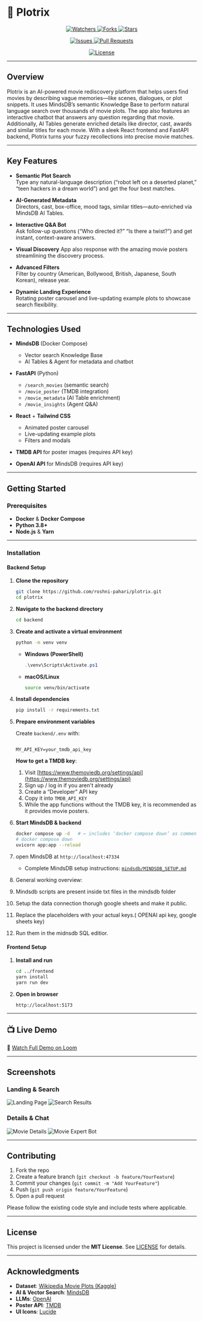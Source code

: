 
# 🎥 Plotrix

<p align="center">
  <a href="https://github.com/roshni-pahari/plotrix/watchers" target="_blank">
    <img src="https://img.shields.io/github/watchers/roshni-pahari/plotrix?style=for-the-badge&logo=appveyor" alt="Watchers"/>
  </a>
  <a href="https://github.com/roshni-pahari/plotrix/fork" target="_blank">
    <img src="https://img.shields.io/github/forks/roshni-pahari/plotrix?style=for-the-badge&logo=appveyor" alt="Forks"/>
  </a>
  <a href="https://github.com/roshni-pahari/plotrix/stargazers" target="_blank">
    <img src="https://img.shields.io/github/stars/roshni-pahari/plotrix?style=for-the-badge&logo=appveyor" alt="Stars"/>
  </a>
</p>
<p align="center">
  <a href="https://github.com/roshni-pahari/plotrix/issues" target="_blank">
    <img src="https://img.shields.io/github/issues/roshni-pahari/plotrix?style=for-the-badge&logo=appveyor" alt="Issues"/>
  </a>
  <a href="https://github.com/roshni-pahari/plotrix/pulls" target="_blank">
    <img src="https://img.shields.io/github/issues-pr/roshni-pahari/plotrix?style=for-the-badge&logo=appveyor" alt="Pull Requests"/>
  </a>
</p>
<p align="center">
  <a href="https://github.com/roshni-pahari/plotrix/blob/main/LICENSE" target="_blank">
    <img src="https://img.shields.io/github/license/roshni-pahari/plotrix?style=for-the-badge&logo=appveyor" alt="License"/>
  </a>
</p>

---



## Overview

Plotrix is an AI-powered movie rediscovery platform that helps users find movies by describing vague memories—like scenes, dialogues, or plot snippets. It uses MindsDB’s semantic Knowledge Base to perform natural language search over thousands of movie plots. The app also features an interactive chatbot that answers any question regarding that movie. Additionally, AI Tables generate enriched details  like director, cast, awards and similar titles for each movie. With a sleek React frontend and FastAPI backend, Plotrix turns your fuzzy recollections into precise movie matches.

---

## Key Features

- **Semantic Plot Search**  
  Type any natural-language description (“robot left on a deserted planet,” “teen hackers in a dream world”) and get the four best matches.

- **AI-Generated Metadata**  
  Directors, cast, box-office, mood tags, similar titles—auto-enriched via MindsDB AI Tables.

- **Interactive Q&A Bot**  
  Ask follow-up questions (“Who directed it?” “Is there a twist?”) and get instant, context-aware answers.

- **Visual Discovery** 
  App also response with the amazing movie posters streamlining the discovery process.

- **Advanced Filters**  
  Filter by country (American, Bollywood, British, Japanese, South Korean), release year.

- **Dynamic Landing Experience**  
  Rotating poster carousel and live-updating example plots to showcase search flexibility.


---

## Technologies Used

- **MindsDB** (Docker Compose)  
  - Vector search Knowledge Base  
  - AI Tables & Agent for metadata and chatbot  

- **FastAPI** (Python)  
  - `/search_movies` (semantic search)  
  - `/movie_poster` (TMDB integration)  
  - `/movie_metadata` (AI Table enrichment)  
  - `/movie_insights` (Agent Q&A)  

- **React** + **Tailwind CSS**  
  - Animated poster carousel  
  - Live-updating example plots  
  - Filters and modals  

- **TMDB API** for poster images (requires API key)
- **OpenAI API** for MindsDB (requires API key)  

---

## Getting Started

### Prerequisites

- **Docker** & **Docker Compose**  
- **Python 3.8+**  
- **Node.js** & **Yarn**  

---

### Installation

#### Backend Setup

1. **Clone the repository**  
   ```bash
   git clone https://github.com/roshni-pahari/plotrix.git
   cd plotrix
   ````
2. **Navigate to the backend directory**

   ```bash
   cd backend
   ```

2. **Create and activate a virtual environment**

   ```bash
   python -m venv venv
   ```

   * **Windows (PowerShell)**

     ```powershell
     .\venv\Scripts\Activate.ps1
     ```
   * **macOS/Linux**

     ```bash
     source venv/bin/activate
     ```

3. **Install dependencies**

   ```bash
   pip install -r requirements.txt
   ```

4. **Prepare environment variables**

   Create `backend/.env` with:

   ```env
  
   MY_API_KEY=your_tmdb_api_key 
   ```

   **How to get a TMDB key**:

   1. Visit [https://www.themoviedb.org/settings/api](https://www.themoviedb.org/settings/api)
   2. Sign up / log in if you aren't already
   3. Create a “Developer” API key
   4. Copy it into `TMDB_API_KEY`
   5. While the app functions without the TMDB key, it is recommended as it provides movie posters.

5. **Start MindsDB & backend**

   ```bash
   docker compose up -d   # ← includes ‘docker compose down’ as comment
   # docker compose down
   uvicorn app:app --reload
   ```

6. open MindsDB at `http://localhost:47334`
   * Complete MindsDB setup instructions: [`mindsdb/MINDSDB_SETUP.md`](mindsdb/MINDSDB_SETUP.md)
  1. General working overview:
  2.  Mindsdb scripts are present inside txt files in the mindsdb folder
  3. Setup the data connection thorugh google sheets and make it public.
  4. Replace the placeholders with your actual keys.( OPENAI api key, google sheets key)
  5. Run them in the midnsdb SQL editior.
  

#### Frontend Setup

1. **Install and run**

   ```bash
   cd ../frontend
   yarn install
   yarn run dev
   ```

2. **Open in browser**

   ```
   http://localhost:5173
   ```

---


## 📺 Live Demo


🔗 [Watch Full Demo on Loom](https://www.loom.com/share/fd17ea7b39bd45179cc815ddaae2900e?autoplay=1)


---

## Screenshots

### Landing & Search

![Landing Page](https://github.com/user-attachments/assets/326cd499-c726-4d31-acdf-0089c2ba6810)
![Search Results](https://github.com/user-attachments/assets/541bcb7b-36df-41cb-88f7-5f4dbc9f5788)

### Details & Chat

![Movie Details](https://github.com/user-attachments/assets/2a377222-24a2-4027-8e07-f4aba043cbf5)
![Movie Expert Bot](https://github.com/user-attachments/assets/ee4aa111-5612-4110-b61e-7ada4fa6d3f3)

---

## Contributing

1. Fork the repo
2. Create a feature branch (`git checkout -b feature/YourFeature`)
3. Commit your changes (`git commit -m "Add YourFeature"`)
4. Push (`git push origin feature/YourFeature`)
5. Open a pull request

Please follow the existing code style and include tests where applicable.

---

## License

This project is licensed under the **MIT License**. See [LICENSE](LICENSE) for details.

---

## Acknowledgments

* **Dataset**: [Wikipedia Movie Plots (Kaggle)](https://www.kaggle.com/datasets/jrobischon/wikipedia-movie-plots)
* **AI & Vector Search**: [MindsDB](https://mindsdb.com)
* **LLMs**: [OpenAI](https://openai.com)
* **Poster API**: [TMDB](https://www.themoviedb.org)
* **UI Icons**: [Lucide](https://lucide.dev)

```

